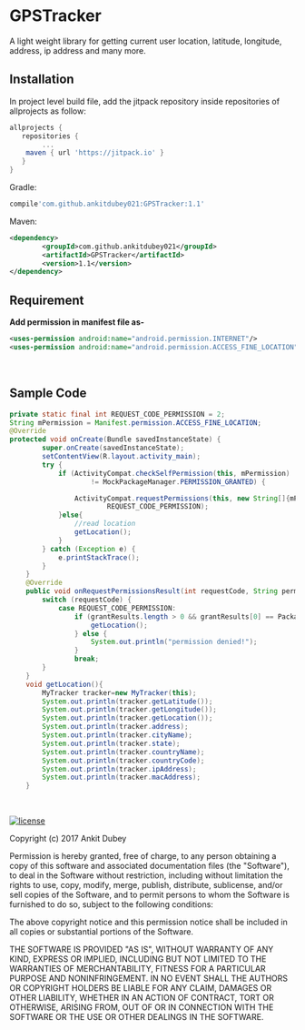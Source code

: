 # GPSTracker 
A light weight library for getting current user location, latitude, longitude, address, ip address and many more.
​
## Installation
<!-- TODO: add package -->
In project level build file, add the jitpack repository inside repositories of allprojects  as follow:
```groovy
allprojects {
   repositories {
        ...	
	maven { url 'https://jitpack.io' }
   }
}

```	

Gradle:
```groovy
compile'com.github.ankitdubey021:GPSTracker:1.1'
```



Maven:
```xml
<dependency>
	    <groupId>com.github.ankitdubey021</groupId>
	    <artifactId>GPSTracker</artifactId>
	    <version>1.1</version>
</dependency>
```

## Requirement

**Add permission in manifest file as-**
```xml
<uses-permission android:name="android.permission.INTERNET"/>
<uses-permission android:name="android.permission.ACCESS_FINE_LOCATION"/>
```
​
## Sample Code ##
```java
private static final int REQUEST_CODE_PERMISSION = 2;
String mPermission = Manifest.permission.ACCESS_FINE_LOCATION;
@Override
protected void onCreate(Bundle savedInstanceState) {
        super.onCreate(savedInstanceState);
        setContentView(R.layout.activity_main);
        try {
            if (ActivityCompat.checkSelfPermission(this, mPermission)
                    != MockPackageManager.PERMISSION_GRANTED) {

                ActivityCompat.requestPermissions(this, new String[]{mPermission, Manifest.permission.READ_PHONE_STATE},
                        REQUEST_CODE_PERMISSION);
            }else{
                //read location
                getLocation();
            }
        } catch (Exception e) {
            e.printStackTrace();
        }
    }
    @Override
    public void onRequestPermissionsResult(int requestCode, String permissions[], int[] grantResults) {
        switch (requestCode) {
            case REQUEST_CODE_PERMISSION:
                if (grantResults.length > 0 && grantResults[0] == PackageManager.PERMISSION_GRANTED) {
                    getLocation();
                } else {
                    System.out.println("permission denied!");
                }
                break;
        }
    }
    void getLocation(){
        MyTracker tracker=new MyTracker(this);
        System.out.println(tracker.getLatitude());
        System.out.println(tracker.getLongitude());
        System.out.println(tracker.getLocation());
        System.out.println(tracker.address);
        System.out.println(tracker.cityName);
        System.out.println(tracker.state);
        System.out.println(tracker.countryName);
        System.out.println(tracker.countryCode);
        System.out.println(tracker.ipAddress);
        System.out.println(tracker.macAddress);
    }
```

​

[![license](https://img.shields.io/github/license/mashape/apistatus.svg)](https://opensource.org/licenses/MIT)


Copyright (c) 2017 Ankit Dubey

Permission is hereby granted, free of charge, to any person obtaining a copy
of this software and associated documentation files (the "Software"), to deal
in the Software without restriction, including without limitation the rights
to use, copy, modify, merge, publish, distribute, sublicense, and/or sell
copies of the Software, and to permit persons to whom the Software is
furnished to do so, subject to the following conditions:

The above copyright notice and this permission notice shall be included in all
copies or substantial portions of the Software.

THE SOFTWARE IS PROVIDED "AS IS", WITHOUT WARRANTY OF ANY KIND, EXPRESS OR
IMPLIED, INCLUDING BUT NOT LIMITED TO THE WARRANTIES OF MERCHANTABILITY,
FITNESS FOR A PARTICULAR PURPOSE AND NONINFRINGEMENT. IN NO EVENT SHALL THE
AUTHORS OR COPYRIGHT HOLDERS BE LIABLE FOR ANY CLAIM, DAMAGES OR OTHER
LIABILITY, WHETHER IN AN ACTION OF CONTRACT, TORT OR OTHERWISE, ARISING FROM,
OUT OF OR IN CONNECTION WITH THE SOFTWARE OR THE USE OR OTHER DEALINGS IN THE
SOFTWARE.


    
